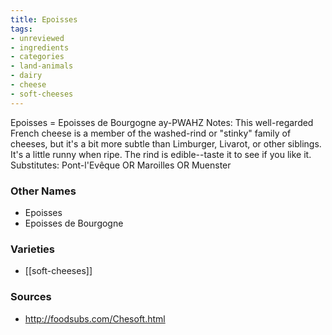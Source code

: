 ```yaml
---
title: Epoisses
tags:
- unreviewed
- ingredients
- categories
- land-animals
- dairy
- cheese
- soft-cheeses
---
```

Epoisses = Epoisses de Bourgogne ay-PWAHZ Notes: This well-regarded French cheese is a member of the washed-rind or "stinky" family of cheeses, but it's a bit more subtle than Limburger, Livarot, or other siblings. It's a little runny when ripe. The rind is edible--taste it to see if you like it. Substitutes: Pont-l'Evêque OR Maroilles OR Muenster

### Other Names

* Epoisses
* Epoisses de Bourgogne

### Varieties

* [[soft-cheeses]]

### Sources
* http://foodsubs.com/Chesoft.html

